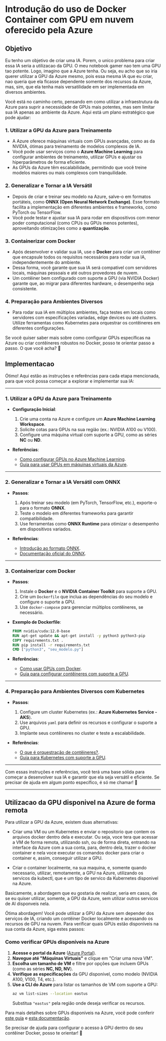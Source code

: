 # **Introdução do uso de Docker Container com GPU em nuvem oferecido pela Azure**

## **Objetivo**
Eu tenho um objetivo de criar uma IA. Porem, o unico problema para criar essa IA seria a utilizacao da GPU. O meu notebook gamer nao tem uma GPU tao potente. Logo, imagino que a Azure tenha. Ou seja, eu acho que so iria querer utilizar a GPU da Azure mesmo, pois essa mesma IA que eu criar, nao queria que ela ficasse dependente somente dos recursos da Azure, mas, sim, que ela tenha mais versatilidade em ser implementada em diversos ambientes.

Você está no caminho certo, pensando em como utilizar a infraestrutura da Azure para suprir a necessidade de GPUs mais potentes, mas sem limitar sua IA apenas ao ambiente da Azure. Aqui está um plano estratégico que pode ajudar:

### 1. **Utilizar a GPU da Azure para Treinamento**
   - A Azure oferece máquinas virtuais com GPUs avançadas, como as da NVIDIA, ótimas para treinamento de modelos complexos de IA.
   - Você pode usar serviços como o **Azure Machine Learning** para configurar ambientes de treinamento, utilizar GPUs e ajustar os hiperparâmetros de forma eficiente.
   - As GPUs da Azure têm escalabilidade, permitindo que você treine modelos maiores ou mais complexos com tranquilidade.

### 2. **Generalizar e Tornar a IA Versátil**
   - Depois de criar e treinar seu modelo na Azure, salve-o em formatos portáteis, como **ONNX (Open Neural Network Exchange)**. Esse formato facilita a implementação em diferentes ambientes e frameworks, como PyTorch ou TensorFlow.
   - Você pode testar e ajustar sua IA para rodar em dispositivos com menor poder computacional (como CPUs ou GPUs menos potentes), aproveitando otimizações como a **quantização**.

### 3. **Containerizar com Docker**
   - Após desenvolver e validar sua IA, use o **Docker** para criar um contêiner que encapsule todos os requisitos necessários para rodar sua IA, independentemente do ambiente.
   - Dessa forma, você garante que sua IA será compatível com servidores locais, máquinas pessoais e até outros provedores de nuvem.
   - Um contêiner bem configurado com suporte a GPU (via NVIDIA Docker) garante que, ao migrar para diferentes hardware, o desempenho seja consistente.

### 4. **Preparação para Ambientes Diversos**
   - Para rodar sua IA em múltiplos ambientes, faça testes em locais como servidores com especificações variadas, edge devices ou até clusters. Utilize ferramentas como Kubernetes para orquestrar os contêineres em diferentes configurações.

Se você quiser saber mais sobre como configurar GPUs específicas na Azure ou criar contêineres robustos no Docker, posso te orientar passo a passo. O que você acha? 🚀

## **Implementacao**
Ótimo! Aqui estão as instruções e referências para cada etapa mencionada, para que você possa começar a explorar e implementar sua IA:

---

### **1. Utilizar a GPU da Azure para Treinamento**
- **Configuração Inicial**:
  1. Crie uma conta na Azure e configure um **Azure Machine Learning Workspace**.
  2. Solicite cotas para GPUs na sua região (ex.: NVIDIA A100 ou V100).
  3. Configure uma máquina virtual com suporte a GPU, como as séries **NC** ou **ND**.

- **Referências**:
  - [Como configurar GPUs no Azure Machine Learning](https://learn.microsoft.com/en-us/azure/machine-learning/how-to-deploy-inferencing-gpus?view=azureml-api-1).
  - [Guia para usar GPUs em máquinas virtuais da Azure](https://zenn.dev/headwaters/articles/4a714937c9d17c).

---

### **2. Generalizar e Tornar a IA Versátil com ONNX**
- **Passos**:
  1. Após treinar seu modelo (em PyTorch, TensorFlow, etc.), exporte-o para o formato **ONNX**.
  2. Teste o modelo em diferentes frameworks para garantir compatibilidade.
  3. Use ferramentas como **ONNX Runtime** para otimizar o desempenho em dispositivos variados.

- **Referências**:
  - [Introdução ao formato ONNX](https://qiita.com/ymym3412/items/05a7cecf81309a3f131e).
  - [Documentação oficial do ONNX](https://zenn.dev/uint256_t/articles/00f9379a7e69b4).

---

### **3. Containerizar com Docker**
- **Passos**:
  1. Instale o **Docker** e o **NVIDIA Container Toolkit** para suporte a GPU.
  2. Crie um `Dockerfile` que inclua as dependências do seu modelo e configure o suporte a GPU.
  3. Use `docker-compose` para gerenciar múltiplos contêineres, se necessário.

- **Exemplo de Dockerfile**:
   ```dockerfile
   FROM nvidia/cuda:12.0-base
   RUN apt-get update && apt-get install -y python3 python3-pip
   COPY requirements.txt .
   RUN pip install -r requirements.txt
   CMD ["python3", "seu_modelo.py"]
   ```

- **Referências**:
  - [Como usar GPUs com Docker](https://sreake.com/blog/gpu-used-docker-with-nvidia-cuda-image/).
  - [Guia para configurar contêineres com suporte a GPU](https://pystyle.info/docker-nvidia-container-toolkit/).

---

### **4. Preparação para Ambientes Diversos com Kubernetes**
- **Passos**:
  1. Configure um cluster Kubernetes (ex.: **Azure Kubernetes Service - AKS**).
  2. Use arquivos `yaml` para definir os recursos e configurar o suporte a GPU.
  3. Implante seus contêineres no cluster e teste a escalabilidade.

- **Referências**:
  - [O que é orquestração de contêineres?](https://www.redhat.com/en/topics/containers/what-is-container-orchestration).
  - [Guia para Kubernetes com suporte a GPU](https://www.ibm.com/think/topics/container-orchestration).

---

Com essas instruções e referências, você terá uma base sólida para começar a desenvolver sua IA e garantir que ela seja versátil e eficiente. Se precisar de ajuda em algum ponto específico, é só me chamar! 🚀

---

## **Utilizacao da GPU disponivel na Azure de forma remota**
Para utilizar a GPU da Azure, existem duas alternativas:

- Criar uma VM ou um Kubernetes e enviar o repositorio que contem os arquivos docker dentro dela e executar. Ou seja, voce tera que acessar a VM de forma remota, utilizando ssh, ou de forma direta, entrando na interface da Azure com a sua conta, para, dentro dela, trazer o docker container e nela voce executar os comandos docker para criar o container e, assim, conseguir utilizar a GPU.

- Criar o container localmente, na sua maquina, e, somente quando necessario, utilizar, remotamente, a GPU na Azure, utilizando os servicos da kubectl, que e um tipo de servico da Kubernetes disponivel na Azure.

Basicamente, a abordagem que eu gostaria de realizar, seria em casos, de se eu quiser utilizar, somente, a GPU da Azure, sem utilizar outros servicos de AI disponveis nela.

Ótima abordagem! Você pode utilizar a GPU da Azure sem depender dos serviços de IA, criando um contêiner Docker localmente e acessando os recursos de GPU na nuvem. Para verificar quais GPUs estão disponíveis na sua conta da Azure, siga estes passos:

### **Como verificar GPUs disponíveis na Azure**
1. **Acesse o portal da Azure** ([Azure Portal](https://portal.azure.com)).
2. **Navegue até "Máquinas Virtuais"** e clique em "Criar uma nova VM".
3. **Escolha um tamanho de VM** e filtre por opções que incluem GPUs (como as séries **NC, ND, NV**).
4. **Verifique as especificações** da GPU disponível, como modelo (NVIDIA A100, V100, T4, etc.).
5. **Use a CLI do Azure** para listar os tamanhos de VM com suporte a GPU:
   ```sh
   az vm list-sizes --location eastus
   ```
   Substitua `"eastus"` pela região onde deseja verificar os recursos.

Para mais detalhes sobre GPUs disponíveis na Azure, você pode conferir [este guia](https://learn.microsoft.com/pt-br/azure/virtual-desktop/graphics-enable-gpu-acceleration) e [esta documentação](https://learn.microsoft.com/pt-br/azure-stack/user/gpu-vms-about?view=azs-2408).

Se precisar de ajuda para configurar o acesso à GPU dentro do seu contêiner Docker, posso te orientar! 🚀
